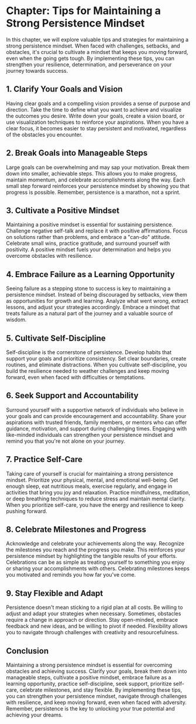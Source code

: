 Chapter: Tips for Maintaining a Strong Persistence Mindset
==========================================================

In this chapter, we will explore valuable tips and strategies for maintaining a strong persistence mindset. When faced with challenges, setbacks, and obstacles, it's crucial to cultivate a mindset that keeps you moving forward, even when the going gets tough. By implementing these tips, you can strengthen your resilience, determination, and perseverance on your journey towards success.

**1. Clarify Your Goals and Vision**
------------------------------------

Having clear goals and a compelling vision provides a sense of purpose and direction. Take the time to define what you want to achieve and visualize the outcomes you desire. Write down your goals, create a vision board, or use visualization techniques to reinforce your aspirations. When you have a clear focus, it becomes easier to stay persistent and motivated, regardless of the obstacles you encounter.

**2. Break Goals into Manageable Steps**
----------------------------------------

Large goals can be overwhelming and may sap your motivation. Break them down into smaller, achievable steps. This allows you to make progress, maintain momentum, and celebrate accomplishments along the way. Each small step forward reinforces your persistence mindset by showing you that progress is possible. Remember, persistence is a marathon, not a sprint.

**3. Cultivate a Positive Mindset**
-----------------------------------

Maintaining a positive mindset is essential for sustaining persistence. Challenge negative self-talk and replace it with positive affirmations. Focus on solutions rather than problems, and embrace a "can-do" attitude. Celebrate small wins, practice gratitude, and surround yourself with positivity. A positive mindset fuels your determination and helps you overcome obstacles with resilience.

**4. Embrace Failure as a Learning Opportunity**
------------------------------------------------

Seeing failure as a stepping stone to success is key to maintaining a persistence mindset. Instead of being discouraged by setbacks, view them as opportunities for growth and learning. Analyze what went wrong, extract lessons, and adjust your strategies accordingly. Embrace a mindset that treats failure as a natural part of the journey and a valuable source of wisdom.

**5. Cultivate Self-Discipline**
--------------------------------

Self-discipline is the cornerstone of persistence. Develop habits that support your goals and prioritize consistency. Set clear boundaries, create routines, and eliminate distractions. When you cultivate self-discipline, you build the resilience needed to weather challenges and keep moving forward, even when faced with difficulties or temptations.

**6. Seek Support and Accountability**
--------------------------------------

Surround yourself with a supportive network of individuals who believe in your goals and can provide encouragement and accountability. Share your aspirations with trusted friends, family members, or mentors who can offer guidance, motivation, and support during challenging times. Engaging with like-minded individuals can strengthen your persistence mindset and remind you that you're not alone on your journey.

**7. Practice Self-Care**
-------------------------

Taking care of yourself is crucial for maintaining a strong persistence mindset. Prioritize your physical, mental, and emotional well-being. Get enough sleep, eat nutritious meals, exercise regularly, and engage in activities that bring you joy and relaxation. Practice mindfulness, meditation, or deep breathing techniques to reduce stress and maintain mental clarity. When you prioritize self-care, you have the energy and resilience to keep pushing forward.

**8. Celebrate Milestones and Progress**
----------------------------------------

Acknowledge and celebrate your achievements along the way. Recognize the milestones you reach and the progress you make. This reinforces your persistence mindset by highlighting the tangible results of your efforts. Celebrations can be as simple as treating yourself to something you enjoy or sharing your accomplishments with others. Celebrating milestones keeps you motivated and reminds you how far you've come.

**9. Stay Flexible and Adapt**
------------------------------

Persistence doesn't mean sticking to a rigid plan at all costs. Be willing to adjust and adapt your strategies when necessary. Sometimes, obstacles require a change in approach or direction. Stay open-minded, embrace feedback and new ideas, and be willing to pivot if needed. Flexibility allows you to navigate through challenges with creativity and resourcefulness.

**Conclusion**
--------------

Maintaining a strong persistence mindset is essential for overcoming obstacles and achieving success. Clarify your goals, break them down into manageable steps, cultivate a positive mindset, embrace failure as a learning opportunity, practice self-discipline, seek support, prioritize self-care, celebrate milestones, and stay flexible. By implementing these tips, you can strengthen your persistence mindset, navigate through challenges with resilience, and keep moving forward, even when faced with adversity. Remember, persistence is the key to unlocking your true potential and achieving your dreams.
